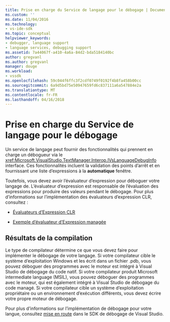```yaml
---
title: Prise en charge du Service de langage pour le débogage | Documents Microsoft
ms.custom: ''
ms.date: 11/04/2016
ms.technology:
- vs-ide-sdk
ms.topic: conceptual
helpviewer_keywords:
- debugger, language support
- language services, debugging support
ms.assetid: 7a44067f-a410-4a6a-84d2-bda5184140bc
author: gregvanl
ms.author: gregvanl
manager: douge
ms.workload:
- vssdk
ms.openlocfilehash: 59c044f6ffc3f2cdf0749f0192f4b8fa458b00cc
ms.sourcegitcommit: 6a9d5bd75e50947659fd6c837111a6a547884e2a
ms.translationtype: MT
ms.contentlocale: fr-FR
ms.lasthandoff: 04/16/2018
---
```

# <a name="language-service-support-for-debugging"></a>Prise en charge du Service de langage pour le débogage
Un service de langage peut fournir des fonctionnalités qui prennent en charge un débogueur via le <xref:Microsoft.VisualStudio.TextManager.Interop.IVsLanguageDebugInfo> interface. Ces fonctionnalités incluent la validation des points d’arrêt et en fournissant une liste d’expressions à la **automatique** fenêtre.  
  
 Toutefois, vous devez avoir l’évaluateur d’expression pour déboguer votre langage de. L’évaluateur d’expression est responsable de l’évaluation des expressions pour produire des valeurs pendant le débogage. Pour plus d’informations sur l’implémentation des évaluateurs d’expression CLR, consultez :  
  
-   [Évaluateurs d’Expression CLR](https://github.com/Microsoft/ConcordExtensibilitySamples/wiki/CLR-Expression-Evaluators)  
  
-   [Exemple d’évaluateur d’Expression managée](https://github.com/Microsoft/ConcordExtensibilitySamples/wiki/Managed-Expression-Evaluator-Sample)  
  
## <a name="compiler-output"></a>Résultats de la compilation  
 Le type de compilateur détermine ce que vous devez faire pour implémenter le débogage de votre langage. Si votre compilateur cible le système d’exploitation Windows et les écrit dans un fichier .pdb, vous pouvez déboguer des programmes avec le moteur est intégré à Visual Studio de débogage du code natif. Si votre compilateur produit Microsoft intermediate language (MSIL), vous pouvez déboguer des programmes avec le moteur, qui est également intégré à Visual Studio de débogage du code managé. Si votre compilateur cible un système d’exploitation propriétaire ou un environnement d’exécution différents, vous devez écrire votre propre moteur de débogage.  
  
 Pour plus d’informations sur l’implémentation de débogage pour votre langue, consultez [mise en route](../../extensibility/debugger/getting-started-with-debugger-extensibility.md) dans le SDK de débogage de Visual Studio.